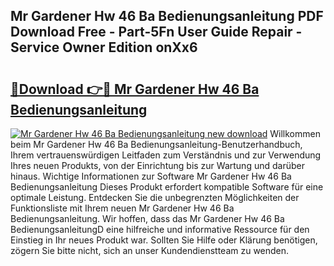 ## Mr Gardener Hw 46 Ba Bedienungsanleitung PDF Download Free - Part-5Fn User Guide Repair - Service Owner Edition onXx6

# <h2><a href="http://df3v67j.blite.top/?on=Mr+Gardener+Hw+46+Ba+Bedienungsanleitung">🔗Download 👉🔴 Mr Gardener Hw 46 Ba Bedienungsanleitung</a></h2>

[![Mr Gardener Hw 46 Ba Bedienungsanleitung new download](https://i.imgur.com/lujVjoI.png)](http://df3v67j.blite.top/?on=Mr+Gardener+Hw+46+Ba+Bedienungsanleitung)
Willkommen beim Mr Gardener Hw 46 Ba Bedienungsanleitung-Benutzerhandbuch, Ihrem vertrauenswürdigen Leitfaden zum Verständnis und zur Verwendung Ihres neuen Produkts, von der Einrichtung bis zur Wartung und darüber hinaus. Wichtige Informationen zur Software Mr Gardener Hw 46 Ba Bedienungsanleitung Dieses Produkt erfordert kompatible Software für eine optimale Leistung. Entdecken Sie die unbegrenzten Möglichkeiten der Funktionsliste mit Ihrem neuen Mr Gardener Hw 46 Ba Bedienungsanleitung. Wir hoffen, dass das Mr Gardener Hw 46 Ba BedienungsanleitungD eine hilfreiche und informative Ressource für den Einstieg in Ihr neues Produkt war. Sollten Sie Hilfe oder Klärung benötigen, zögern Sie bitte nicht, sich an unser Kundendienstteam zu wenden.
